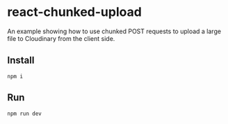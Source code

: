 # react-chunked-upload

An example showing how to use chunked POST requests to upload a large file to Cloudinary from the client side.

## Install

```
npm i
```

## Run

```
npm run dev
```